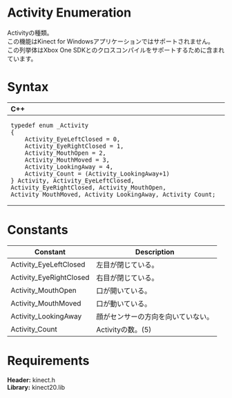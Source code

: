 Activity Enumeration  
====================  

Activityの種類。  
この機能はKinect for Windowsアプリケーションではサポートされません。  
この列挙体はXbox One SDKとのクロスコンパイルをサポートするために含まれています。 <span id="syntaxSection"></span>

Syntax  
======  

<table>
<colgroup>
<col width="100%" />
</colgroup>
<thead>
<tr class="header">
<th align="left">C++</th>
</tr>
</thead>
<tbody>
<tr class="odd">
<td align="left"><pre><code>typedef enum _Activity  
{  
    Activity_EyeLeftClosed = 0,  
    Activity_EyeRightClosed = 1,  
    Activity_MouthOpen = 2,  
    Activity_MouthMoved = 3,  
    Activity_LookingAway = 4,  
    Activity_Count = (Activity_LookingAway+1)  
} Activity, Activity_EyeLeftClosed, Activity_EyeRightClosed, Activity_MouthOpen, Activity_MouthMoved, Activity_LookingAway, Activity_Count;</code></pre></td>
</tr>
</tbody>
</table>

<span id="ID4ELB"></span>

Constants  
=========  

| Constant                 | Description                                 |
|--------------------------|---------------------------------------------|
| Activity\_EyeLeftClosed  | 左目が閉じている。                               |
| Activity\_EyeRightClosed | 右目が閉じている。                               |
| Activity\_MouthOpen      | 口が開いている。                                 |
| Activity\_MouthMoved     | 口が動いている。                                 |
| Activity\_LookingAway    | 顔がセンサーの方向を向いていない。                    |
| Activity\_Count          | Activityの数。(5)                             |

<span id="requirements"></span>

Requirements  
============  

**Header:** kinect.h  
**Library:** kinect20.lib  



<!--Please do not edit the data in the comment block below.-->
<!--
TOCTitle : Activity Enumeration
RLTitle : Activity Enumeration
KeywordK : Activity enumeration
HelpPriority : 2
KeywordF : Activity
KeywordF : Microsoft.Kinect.kinect.Activity
KeywordA : T:Microsoft.Kinect.kinect.Activity
AssetID : T:Microsoft.Kinect.kinect.Activity
Locale : en-us
CommunityContent : 1
APIType : Managed
APILocation : 
APIName : Microsoft.Kinect.kinect.Activity
TargetOS : Windows
TopicType : kbSyntax
DevLang : C++
DocSet : K4Wv2
ProjType : K4Wv2Proj
Technology : Kinect for Windows
Product : Kinect for Windows SDK v2
productversion : 20
-->
